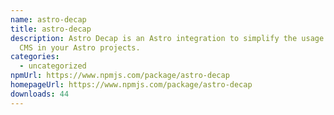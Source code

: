 ```yaml
---
name: astro-decap
title: astro-decap
description: Astro Decap is an Astro integration to simplify the usage of Decap
  CMS in your Astro projects.
categories:
  - uncategorized
npmUrl: https://www.npmjs.com/package/astro-decap
homepageUrl: https://www.npmjs.com/package/astro-decap
downloads: 44
---
```

